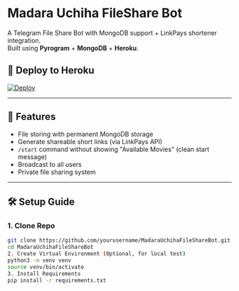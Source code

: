 # Madara Uchiha FileShare Bot

A Telegram File Share Bot with MongoDB support + LinkPays shortener integration.  
Built using **Pyrogram** + **MongoDB** + **Heroku**.

## 🚀 Deploy to Heroku  

[![Deploy](https://img.shields.io/badge/Deploy%20To%20Heroku-red?style=for-the-badge&logo=heroku)](https://heroku.com/deploy?template=https://github.com/demonlord2002/simofl)


---

## 🚀 Features
- File storing with permanent MongoDB storage
- Generate shareable short links (via LinkPays API)
- `/start` command without showing "Available Movies" (clean start message)
- Broadcast to all users
- Private file sharing system

---

## 🛠️ Setup Guide

### 1. Clone Repo
```bash
git clone https://github.com/yourusername/MadaraUchihaFileShareBot.git
cd MadaraUchihaFileShareBot
2. Create Virtual Environment (Optional, for local test)
python3 -m venv venv
source venv/bin/activate
3. Install Requirements
pip install -r requirements.txt
